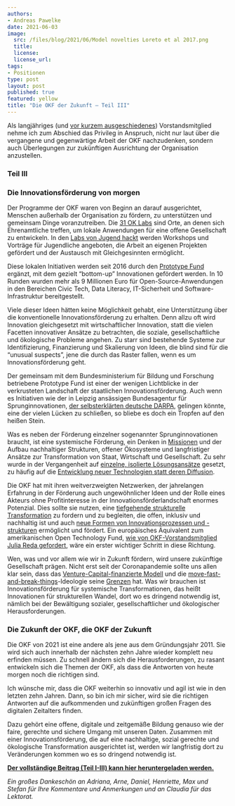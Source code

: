 ```yaml
---
authors:
- Andreas Pawelke
date: 2021-06-03
image:
  src: /files/blog/2021/06/Model novelties Loreto et al 2017.png
  title:
  license:
  license_url:
tags:
- Positionen
type: post
layout: post
published: true
featured: yellow
title: "Die OKF der Zukunft – Teil III"
---
```

Als langjähriges (und [vor kurzem ausgeschiedenes](https://okfn.de/blog/2021/03/okf-vorstandswechsel/)) Vorstandsmitglied nehme ich zum Abschied das Privileg in Anspruch, nicht nur laut über die vergangene und gegenwärtige Arbeit der OKF nachzudenken, sondern auch Überlegungen zur zukünftigen Ausrichtung der Organisation anzustellen.

### Teil III

### Die Innovationsförderung von morgen

Der Programme der OKF waren von Beginn an darauf ausgerichtet, Menschen außerhalb der Organisation zu fördern, zu unterstützen und gemeinsam Dinge voranzutreiben. Die [31 OK Labs](https://www.codefor.de/mitmachen/) sind Orte, an denen sich Ehrenamtliche treffen, um lokale Anwendungen für eine offene Gesellschaft zu entwickeln. In den [Labs von Jugend hackt](https://jugendhackt.org/labs/) werden Workshops und Vorträge für Jugendliche angeboten, die Arbeit an eigenen Projekten gefördert und der Austausch mit Gleichgesinnten ermöglicht.

Diese lokalen Initiativen werden seit 2016 durch den [Prototype Fund](https://prototypefund.de/) ergänzt, mit dem gezielt “bottom-up” Innovationen gefördert werden. In 10 Runden wurden mehr als 9 Millionen Euro für Open-Source-Anwendungen in den Bereichen Civic Tech, Data Literacy, IT-Sicherheit und Software-Infrastruktur bereitgestellt.

Viele dieser Ideen hätten keine Möglichkeit gehabt, eine Unterstützung über die konventionelle Innovationsförderung zu erhalten. Denn allzu oft wird Innovation gleichgesetzt mit wirtschaftlicher Innovation, statt die vielen Facetten innovativer Ansätze zu betrachten, die soziale, gesellschaftliche und ökologische Probleme angehen. Zu starr sind bestehende Systeme zur Identifizierung, Finanzierung und Skalierung von Ideen, die blind sind für die “unusual suspects”, jene die durch das Raster fallen, wenn es um Innovationsförderung geht.

Der gemeinsam mit dem Bundesministerium für Bildung und Forschung betriebene Prototype Fund ist einer der wenigen Lichtblicke in der verkrusteten Landschaft der staatlichen Innovationsförderung. Auch wenn es Initiativen wie der in Leipzig ansässigen Bundesagentur für Sprunginnovationen, [der selbsterklärten deutsche DARPA](https://www.sprind.org/de/artikel/lueckenschluss/), gelingen könnte, eine der vielen Lücken zu schließen, so bliebe es doch ein Tropfen auf den heißen Stein.

Was es neben der Förderung einzelner sogenannter Sprunginnovationen braucht, ist eine systemische Förderung, ein Denken in [Missionen](https://www.amazon.com/Mission-Economy-Moonshot-Changing-Capitalism/dp/0063046237) und der Aufbau nachhaltiger Strukturen, offener Ökosysteme und langfristiger Ansätze zur Transformation von Staat, Wirtschaft und Gesellschaft. Zu sehr wurde in der Vergangenheit auf [einzelne, isolierte Lösungsansätze](https://stories.undp.org/the-great-transformation) gesetzt, zu häufig auf die [Entwicklung neuer Technologien statt deren Diffusion](https://medium.com/in-search-of-leverage/innovating-in-complexity-part-ii-from-single-point-solutions-to-directional-systems-innovation-dfb36fcfe50).

Die OKF hat mit ihren weitverzweigten Netzwerken, der jahrelangen Erfahrung in der Förderung auch ungewöhnlicher Ideen und der Rolle eines Akteurs ohne Profitinteresse in der Innovationsförderlandschaft enormes Potenzial. Dies sollte sie nutzen, eine [tiefgehende strukturelle Transformation](https://dhofstetter.medium.com/redesigning-venture-capital-part-iii-a-hypothesis-e4f92aee5b83) zu fordern und zu begleiten, die offen, inklusiv und nachhaltig ist und auch [neue Formen von Innovationsprozessen und -strukturen](https://arbesman.net/overedge/) ermöglicht und fördert. Ein europäisches Äquivalent zum amerikanischen Open Technology Fund, [wie von OKF-Vorstandsmitglied Julia Reda gefordert](https://www.heise.de/meinung/Edit-Policy-Wo-bleibt-Europas-Open-Technology-Fund-4926188.html), wäre ein erster wichtiger Schritt in diese Richtung.

Wen, was und vor allem wie wir in Zukunft fördern, wird unsere zukünftige Gesellschaft prägen. Nicht erst seit der Coronapandemie sollte uns allen klar sein, dass das [Venture-Capital-finanzierte Modell](https://oxford.universitypressscholarship.com/view/10.1093/oso/9780197508114.001.0001/oso-9780197508114) und die [move-fast-and-break-things](https://hbr.org/2019/01/the-era-of-move-fast-and-break-things-is-over)-Ideologie seine [Grenzen](https://www.technologyreview.com/2020/06/17/1003318/why-venture-capital-doesnt-build-the-things-we-really-need/) hat. Was wir brauchen ist Innovationsförderung für systemische Transformationen, das heißt Innovationen für strukturellen Wandel, dort wo es dringend notwendig ist, nämlich bei der Bewältigung sozialer, gesellschaftlicher und ökologischer Herausforderungen.

### Die Zukunft der OKF, die OKF der Zukunft

Die OKF von 2021 ist eine andere als jene aus dem Gründungsjahr 2011. Sie wird sich auch innerhalb der nächsten zehn Jahre wieder komplett neu erfinden müssen. Zu schnell ändern sich die Herausforderungen, zu rasant entwickeln sich die Themen der OKF, als dass die Antworten von heute morgen noch die richtigen sind.

Ich wünsche mir, dass die OKF weiterhin so innovativ und agil ist wie in den letzten zehn Jahren. Dann, so bin ich mir sicher, wird sie die richtigen Antworten auf die aufkommenden und zukünftigen großen Fragen des digitalen Zeitalters finden.

Dazu gehört eine offene, digitale und zeitgemäße Bildung genauso wie der faire, gerechte und sichere Umgang mit unseren Daten. Zusammen mit einer Innovationsförderung, die auf eine nachhaltige, sozial gerechte und ökologische Transformation ausgerichtet ist, werden wir langfristig dort zu Veränderungen kommen wo es so dringend notwendig ist.

**[Der vollständige Beitrag (Teil I-III) kann hier heruntergeladen werden.](https://raw.githubusercontent.com/okfde/okfn.de/master/static/files/blog/2021/06/2021_Andreas_Pawelke_Die_OKF_der_Zukunft.pdf)**


*Ein großes Dankeschön an Adriana, Arne, Daniel, Henriette, Max und Stefan für Ihre Kommentare und Anmerkungen und an Claudia für das Lektorat.*
